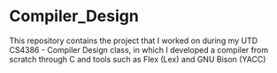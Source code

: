 # Compiler_Design
This repository contains the project that I worked on during my UTD CS4386 - Compiler Design class, in which I developed a compiler from scratch through C and tools such as Flex (Lex) and GNU Bison (YACC)

